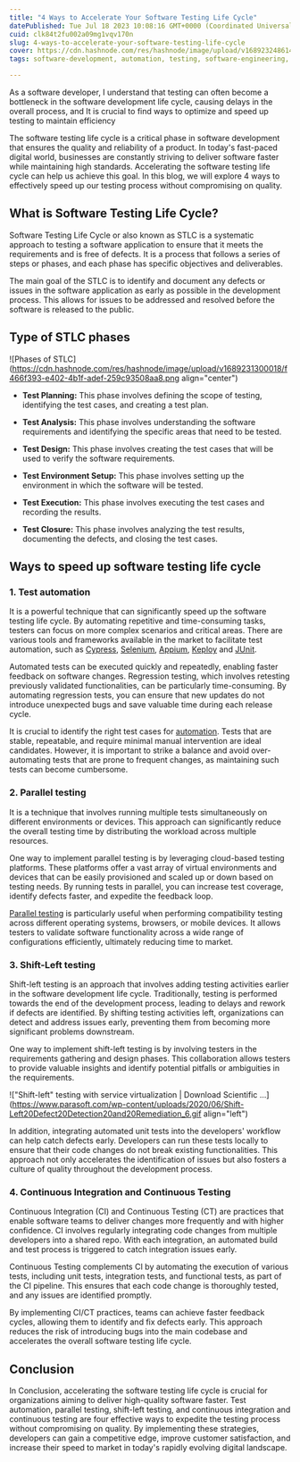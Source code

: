 ```yaml
---
title: "4 Ways to Accelerate Your Software Testing Life Cycle"
datePublished: Tue Jul 18 2023 10:08:16 GMT+0000 (Coordinated Universal Time)
cuid: clk84t2fu002a09mg1vqv170n
slug: 4-ways-to-accelerate-your-software-testing-life-cycle
cover: https://cdn.hashnode.com/res/hashnode/image/upload/v1689232486145/fa434c1b-9fe3-4b04-b87d-2931f658ee25.png
tags: software-development, automation, testing, software-engineering, keploy

---
```


As a software developer, I understand that testing can often become a bottleneck in the software development life cycle, causing delays in the overall process, and It is crucial to find ways to optimize and speed up testing to maintain efficiency

The software testing life cycle is a critical phase in software development that ensures the quality and reliability of a product. In today's fast-paced digital world, businesses are constantly striving to deliver software faster while maintaining high standards. Accelerating the software testing life cycle can help us achieve this goal. In this blog, we will explore 4 ways to effectively speed up our testing process without compromising on quality.

## What is Software Testing Life Cycle?

Software Testing Life Cycle or also known as STLC is a systematic approach to testing a software application to ensure that it meets the requirements and is free of defects. It is a process that follows a series of steps or phases, and each phase has specific objectives and deliverables.

The main goal of the STLC is to identify and document any defects or issues in the software application as early as possible in the development process. This allows for issues to be addressed and resolved before the software is released to the public.

## Type of STLC phases

![Phases of STLC](https://cdn.hashnode.com/res/hashnode/image/upload/v1689231300018/f466f393-e402-4b1f-adef-259c93508aa8.png align="center")

* **Test Planning:** This phase involves defining the scope of testing, identifying the test cases, and creating a test plan.
    
* **Test Analysis:** This phase involves understanding the software requirements and identifying the specific areas that need to be tested.
    
* **Test Design:** This phase involves creating the test cases that will be used to verify the software requirements.
    
* **Test Environment Setup:** This phase involves setting up the environment in which the software will be tested.
    
* **Test Execution:** This phase involves executing the test cases and recording the results.
    
* **Test Closure:** This phase involves analyzing the test results, documenting the defects, and closing the test cases.
    

## **Ways to speed up software testing life cycle**

### **1\. Test automation**

It is a powerful technique that can significantly speed up the software testing life cycle. By automating repetitive and time-consuming tasks, testers can focus on more complex scenarios and critical areas. There are various tools and frameworks available in the market to facilitate test automation, such as [Cypress](https://medium.com/@kailash-pathak/best-practices-for-using-cypress-for-front-end-automation-testing-21c787df708b), [Selenium](https://www.selenium.dev/), [Appium](https://appium.io/), [Keploy](https://keploy.io) and [JUnit](https://junit.org/junit5/).

Automated tests can be executed quickly and repeatedly, enabling faster feedback on software changes. Regression testing, which involves retesting previously validated functionalities, can be particularly time-consuming. By automating regression tests, you can ensure that new updates do not introduce unexpected bugs and save valuable time during each release cycle.

It is crucial to identify the right test cases for [automation](https://docs.keploy.io/docs/concepts/reference/glossary/unit-test-automation/). Tests that are stable, repeatable, and require minimal manual intervention are ideal candidates. However, it is important to strike a balance and avoid over-automating tests that are prone to frequent changes, as maintaining such tests can become cumbersome.

### **2\. Parallel testing**

It is a technique that involves running multiple tests simultaneously on different environments or devices. This approach can significantly reduce the overall testing time by distributing the workload across multiple resources.

One way to implement parallel testing is by leveraging cloud-based testing platforms. These platforms offer a vast array of virtual environments and devices that can be easily provisioned and scaled up or down based on testing needs. By running tests in parallel, you can increase test coverage, identify defects faster, and expedite the feedback loop.

[Parallel testing](https://www.bmc.com/blogs/what-is-parallel-testing-parallel-testing-explained/) is particularly useful when performing compatibility testing across different operating systems, browsers, or mobile devices. It allows testers to validate software functionality across a wide range of configurations efficiently, ultimately reducing time to market.

### **3\. Shift-Left testing**

Shift-left testing is an approach that involves adding testing activities earlier in the software development life cycle. Traditionally, testing is performed towards the end of the development process, leading to delays and rework if defects are identified. By shifting testing activities left, organizations can detect and address issues early, preventing them from becoming more significant problems downstream.

One way to implement shift-left testing is by involving testers in the requirements gathering and design phases. This collaboration allows testers to provide valuable insights and identify potential pitfalls or ambiguities in the requirements.

!["Shift-left" testing with service virtualization | Download Scientific ...](https://www.parasoft.com/wp-content/uploads/2020/06/Shift-Left20Defect20Detection20and20Remediation_6.gif align="left")

In addition, integrating automated unit tests into the developers' workflow can help catch defects early. Developers can run these tests locally to ensure that their code changes do not break existing functionalities. This approach not only accelerates the identification of issues but also fosters a culture of quality throughout the development process.

### **4\. Continuous Integration and Continuous Testing**

Continuous Integration (CI) and Continuous Testing (CT) are practices that enable software teams to deliver changes more frequently and with higher confidence. CI involves regularly integrating code changes from multiple developers into a shared repo. With each integration, an automated build and test process is triggered to catch integration issues early.

Continuous Testing complements CI by automating the execution of various tests, including unit tests, integration tests, and functional tests, as part of the CI pipeline. This ensures that each code change is thoroughly tested, and any issues are identified promptly.

By implementing CI/CT practices, teams can achieve faster feedback cycles, allowing them to identify and fix defects early. This approach reduces the risk of introducing bugs into the main codebase and accelerates the overall software testing life cycle.

## Conclusion

In Conclusion, accelerating the software testing life cycle is crucial for organizations aiming to deliver high-quality software faster. Test automation, parallel testing, shift-left testing, and continuous integration and continuous testing are four effective ways to expedite the testing process without compromising on quality. By implementing these strategies, developers can gain a competitive edge, improve customer satisfaction, and increase their speed to market in today's rapidly evolving digital landscape.